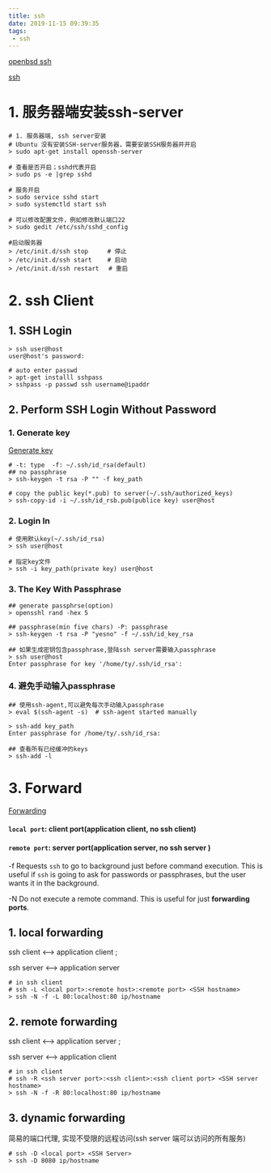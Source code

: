 ```yaml
---
title: ssh
date: 2019-11-15 09:39:35
tags:
 - ssh
---
```


<!-- toc -->

[openbsd ssh](http://man.openbsd.org/ssh)

[ssh](https://www.ssh.com/)



# 1. 服务器端安装ssh-server

```shell
# 1. 服务器端, ssh server安装
# Ubuntu 没有安装SSH-server服务器，需要安装SSH服务器并开启  
> sudo apt-get install openssh-server

# 查看是否开启；sshd代表开启 
> sudo ps -e |grep sshd 

# 服务开启
> sudo service sshd start 
> sudo systemctld start ssh

# 可以修改配置文件，例如修改默认端口22
> sudo gedit /etc/ssh/sshd_config   

#启动服务器    
> /etc/init.d/ssh stop 　　 # 停止  
> /etc/init.d/ssh start　　 # 启动  
> /etc/init.d/ssh restart　 # 重启  
```



# 2. ssh Client

## 1.  SSH Login

```shell
> ssh user@host
user@host's password:

# auto enter passwd
> apt-get installl sshpass
> sshpass -p passwd ssh username@ipaddr
```



## 2.  Perform SSH Login Without Password

### 1. Generate key

[Generate key](https://en.wikipedia.org/wiki/Ssh-keygen)

```shell
# -t: type  -f: ~/.ssh/id_rsa(default)
## no passphrase
> ssh-keygen -t rsa -P "" -f key_path

# copy the public key(*.pub) to server(~/.ssh/authorized_keys)
> ssh-copy-id -i ~/.ssh/id_rsb.pub(publice key) user@host
```

### 2. Login In

```shell
# 使用默认key(~/.ssh/id_rsa)
> ssh user@host

# 指定key文件
> ssh -i key_path(private key) user@host
```

### 3. The Key With Passphrase

```shell
## generate passphrse(option)
> opensshl rand -hex 5

## passphrase(min five chars) -P: passphrase 
> ssh-keygen -t rsa -P "yesno" -f ~/.ssh/id_key_rsa

## 如果生成密钥包含passphrase,登陆ssh server需要输入passphrase
> ssh user@host
Enter passphrase for key '/home/ty/.ssh/id_rsa':
```

### 4. 避免手动输入passphrase

```shell
## 使用ssh-agent,可以避免每次手动输入passphrase
> eval $(ssh-agent -s)  # ssh-agent started manually 

> ssh-add key_path
Enter passphrase for /home/ty/.ssh/id_rsa:

## 查看所有已经缓冲的keys
> ssh-add -l 
```



# 3. Forward

[Forwarding](https://www.ibm.com/developerworks/cn/linux/l-cn-sshforward/index.html)

#### `local port`:  client port(application client, no ssh client)

#### `remote port`:  server port(application server, no ssh server )

 -f      Requests `ssh` to go to background just before command execution.  This is useful if
             `ssh` is going to ask for passwords or passphrases, but the user wants it in the
             background.

-N      Do not execute a remote command.  This is useful for just **forwarding ports**.

## 1. local forwarding

ssh client  <——> application client ;

ssh server <——> application server

```shell
# in ssh client
# ssh -L <local port>:<remote host>:<remote port> <SSH hostname>
> ssh -N -f -L 80:localhost:80 ip/hostname
```

## 2. remote forwarding

ssh client  <——> application server ;

ssh server <——> application client

```shell
# in ssh client
# ssh -R <ssh server port>:<ssh client>:<ssh client port> <SSH server hostname>
> ssh -N -f -R 80:localhost:80 ip/hostname
```

## 3. dynamic forwarding

简易的端口代理, 实现不受限的远程访问(ssh server 端可以访问的所有服务)

```shell
# ssh -D <local port> <SSH Server>
> ssh -D 8080 ip/hostname
```

